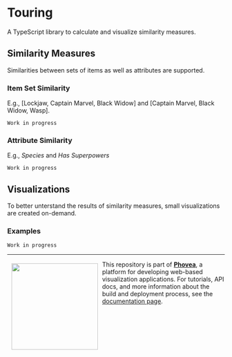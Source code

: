 # Touring
A TypeScript library to calculate and visualize similarity measures.

## Similarity Measures
Similarities between sets of items as well as attributes are supported.

### Item Set Similarity
E.g., [Lockjaw, Captain Marvel, Black Widow] and [Captain Marvel, Black Widow, Wasp].

`Work in progress`


### Attribute Similarity
E.g., *Species* and *Has Superpowers*

`Work in progress`

## Visualizations
To better unterstand the results of similarity measures, small visualizations are created on-demand.

### Examples

`Work in progress`



***

<a href="https://caleydo.org"><img src="http://caleydo.org/assets/images/logos/caleydo.svg" align="left" width="200px" hspace="10" vspace="6"></a>
This repository is part of **[Phovea](http://phovea.caleydo.org/)**, a platform for developing web-based visualization applications. For tutorials, API docs, and more information about the build and deployment process, see the [documentation page](http://phovea.caleydo.org).


[phovea-image]: https://img.shields.io/badge/Phovea-Client%20Plugin-F47D20.svg
[phovea-url]: https://phovea.caleydo.org
[npm-image]: https://badge.fury.io/js/touring.svg
[npm-url]: https://npmjs.org/package/touring
[travis-image]: https://travis-ci.org/caleydo/touring.svg?branch=master
[travis-url]: https://travis-ci.org/caleydo/touring
[daviddm-image]: https://david-dm.org/caleydo/touring/status.svg
[daviddm-url]: https://david-dm.org/caleydo/touring
